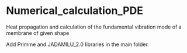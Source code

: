 # Numerical_calculation_PDE
Heat propagation and calculation of the fundamental vibration mode of a membrane of given shape

Add Primme and JADAMILU_2.0 libraries in the main folder.